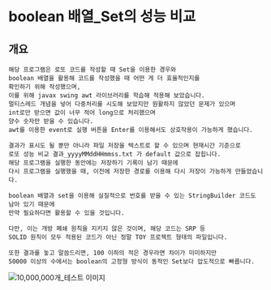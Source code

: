 # boolean 배열_Set의 성능 비교
## 개요
    해당 프로그램은 로또 코드를 작성할 때 Set을 이용한 경우와
    boolean 배열을 활용해 코드를 작성했을 때 어떤 게 더 효율적인지를 
    확인하기 위해 작성했으며, 
    이를 위해 javax swing awt 라이브러리를 학습해 적용해 보았습니다.
    멀티스레드 개념을 넣어 다중처리를 시도해 보았지만 원활하지 않았던 문제가 있으며
    int로만 받으면 값이 너무 적어 long으로 처리했으며
    양수 숫자만 받을 수 있습니다.
    awt를 이용한 event로 실행 버튼을 Enter를 이용해서도 상호작용이 가능하게 했습니다.
    
    결과가 표시도 될 뿐만 아니라 파일 저장을 텍스트로 할 수 있으며 현재시간 기준으로 
    로또 성능 비교 결과_yyyyMMddHHmmss.txt 가 default 값으로 잡힙니다.
    해당 프로그램을 실행한 동안에는 저장하기 기록이 남기 때문에
    다시 프로그램을 실행했을 때, 이전에 저장한 경로를 이용해 다시 저장이 가능하게 만들었습니다.

    boolean 배열과 set을 이용해 실질적으로 번호를 받을 수 있는 StringBuilder 코드도 남아 있기 때문에
    만약 필요하다면 활용할 수 있을 것입니다. 
    
    다만, 이는 개방 폐쇄 원칙을 지키지 않은 것이며, 해당 코드는 SRP 등 
    SOLID 원칙이 모두 적용된 코드가 아닌 정말 TOY 프로젝트 형태의 파일입니다.
    
    또한 결과를 놓고 말씀드리면, 100 이하의 적은 경우라면 차이가 미미하지만 
    50000 이상의 수에서는 boolean의 고정형 방식이 동적인 Set보다 압도적으로 빠릅니다.

![10,000,000개_테스트 이미지](https://github.com/wsh096/TOY-Java-BenchMark/blob/main/boolean%EB%B0%B0%EC%97%B4_Set%EB%B2%A4%EC%B9%98%EB%A7%88%ED%81%AC/image/10%2C000%2C000%EA%B2%B0%EA%B3%BC_txt_image.png)